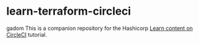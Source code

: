 # learn-terraform-circleci
gadom
This is a companion repository for the Hashicorp [Learn content on CircleCI](https://developer.hashicorp.com/terraform/tutorials/automation/circle-ci) tutorial. 
